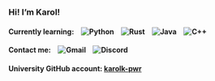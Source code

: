 ### <p align="left">Hi! I’m Karol! </p>
<!--- <img src="https://media.giphy.com/media/6kRjBG5NBMeKYRhLK0/giphy.gif" width="200">  --->
<!--- <img src="https://media.giphy.com/media/hvRJCLFzcasrR4ia7z/giphy.gif" width="25">  --->


#### <p align="left">Currently learning:&emsp;![Python](https://img.shields.io/badge/PYTHON-3776AB?style=for-the-badge&logo=python&logoColor=white)&emsp;![Rust](https://img.shields.io/badge/RUST-000000?style=for-the-badge&logo=rust&logoColor=white)&emsp;![Java](https://img.shields.io/badge/Java-3A75B0?style=for-the-badge)&emsp;![C++](https://img.shields.io/badge/C++-00599C?style=for-the-badge&logo=cplusplus&logoColor=white)</p>

#### <p align="left">Contact me:&emsp;![Gmail](https://img.shields.io/badge/e--mail-karol.kulinowski@gmail.com-EA4335?style=flat&logo=gmail&logoColor=white)&emsp;![Discord](https://img.shields.io/badge/discord-cruelcroissant-5865F2?style=flat&logo=discord&logoColor=white)</p>
#### University GitHub account: <a href="https://github.com/karolk-pwr">karolk-pwr</a>

<!--- ![Protonmail](https://img.shields.io/badge/kulinowski@protonmail.com-6D4AFF?style=for-the-badge&logo=protonmail&logoColor=FFFFFF) --->
<!---
karol-kulinowski/karol-kulinowski is a ✨ special ✨ repository because its `README.md` (this file) appears on your GitHub profile.
You can click the Preview link to take a look at your changes.
--->
